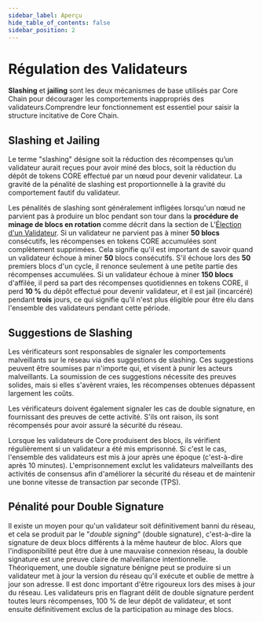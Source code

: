 ```yaml
---
sidebar_label: Aperçu
hide_table_of_contents: false
sidebar_position: 2
---
```


# Régulation des Validateurs

**Slashing** et **jailing** sont les deux mécanismes de base utilisés par Core Chain pour décourager les comportements inappropriés des validateurs.Comprendre leur fonctionnement est essentiel pour saisir la structure incitative de Core Chain.

## Slashing et Jailing

Le terme "slashing" désigne soit la réduction des récompenses qu’un validateur aurait reçues pour avoir miné des blocs, soit la réduction du dépôt de tokens CORE effectué par un nœud pour devenir validateur. La gravité de la pénalité de slashing est proportionnelle à la gravité du comportement fautif du validateur.

Les pénalités de slashing sont généralement infligées lorsqu'un nœud ne parvient pas à produire un bloc pendant son tour dans la **procédure de minage de blocs en rotation** comme décrit dans la section de L'[Élection d'un Validateur](../validator/validator-election.md). Si un validateur ne parvient pas à miner **50 blocs** consécutifs, les récompenses en tokens CORE accumulées sont complètement supprimées. Cela signifie qu'il est important de savoir quand un validateur échoue à miner **50** blocs consécutifs. S'il échoue lors des **50** premiers blocs d'un cycle, il renonce seulement à une petite partie des récompenses accumulées. Si un validateur échoue à miner **150 blocs** d'affilée, il perd sa part des récompenses quotidiennes en tokens CORE, il perd **10 %** du dépôt effectué pour devenir validateur, et il est jail (incarcéré) pendant **trois** jours, ce qui signifie qu'il n'est plus éligible pour être élu dans l'ensemble des validateurs pendant cette période.

## Suggestions de Slashing

Les vérificateurs sont responsables de signaler les comportements malveillants sur le réseau via des suggestions de slashing. Ces suggestions peuvent être soumises par n'importe qui, et visent à punir les acteurs malveillants. La soumission de ces suggestions nécessite des preuves solides, mais si elles s'avèrent vraies, les récompenses obtenues dépassent largement les coûts.

Les vérificateurs doivent également signaler les cas de double signature, en fournissant des preuves de cette activité. S'ils ont raison, ils sont récompensés pour avoir assuré la sécurité du réseau.

Lorsque les validateurs de Core produisent des blocs, ils vérifient régulièrement si un validateur a été mis emprisonné. Si c'est le cas, l'ensemble des validateurs est mis à jour après une époque (c'est-à-dire après 10 minutes). L'emprisonnement exclut les validateurs malveillants des activités de consensus afin d'améliorer la sécurité du réseau et de maintenir une bonne vitesse de transaction par seconde (TPS).

## Pénalité pour Double Signature

Il existe un moyen pour qu'un validateur soit définitivement banni du réseau, et cela se produit par le "_double signing_" (double signature), c'est-à-dire la signature de deux blocs différents à la même hauteur de bloc. Alors que l'indisponibilité peut être due à une mauvaise connexion réseau, la double signature est une preuve claire de malveillance intentionnelle. Théoriquement, une double signature bénigne peut se produire si un validateur met à jour la version du réseau qu'il exécute et oublie de mettre à jour son adresse. Il est donc important d'être rigoureux lors des mises à jour du réseau. Les validateurs pris en flagrant délit de double signature perdent toutes leurs récompenses, 100 % de leur dépôt de validateur, et sont ensuite définitivement exclus de la participation au minage des blocs.
